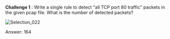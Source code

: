 **Challenge 1** : Write a single rule to detect "all TCP port 80 traffic" packets in the given pcap file. What is the number of detected packets?

![Selection_022](https://github.com/HM-25/SNORT_Rules/assets/137265365/d40c42b8-3318-4df2-b06f-c771b2bb892c)

Answer: 164




